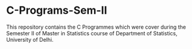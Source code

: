 # C-Programs-Sem-II
This repository contains the C Programmes which were cover during the Semester II of Master in Statistics course of Department of Statistics, University of Delhi. 
